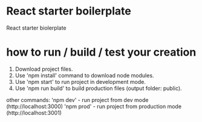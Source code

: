 # React starter boilerplate
React starter biolerplate 

# how to run / build / test your creation

1. Download project files.
2. Use 'npm install' command to download node modules.
3. Use 'npm start' to run project in development mode.
4. Use 'npm run build' to build production files (output folder: public).

other commands:
'npm dev' - run project from dev mode (http://localhost:3000)
'npm prod' - run project from production mode (http://localhost:3001)
